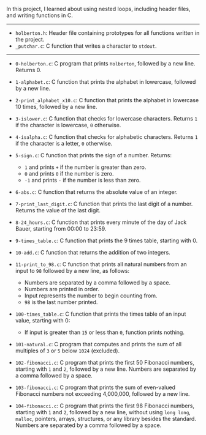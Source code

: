 In this project, I learned about using nested loops, including header files, and writing functions in C.

---

* `holberton.h`: Header file containing prototypes for all functions written in the project.
* `_putchar.c`: C function that writes a character to `stdout`.

---

* `0-holberton.c`: C program that prints `Holberton`, followed by a new line. Returns 0.
* `1-alphabet.c`: C function that prints the alphabet in lowercase, followed by a new line.
* `2-print_alphabet_x10.c`: C function that prints the alphabet in lowercase 10 times, followed by a new line.
* `3-islower.c`: C function that checks for lowercase characters. Returns `1` if the character is lowercase, `0` otherwise.
* `4-isalpha.c`: C function that checks for alphabetic characters. Returns `1` if the character is a letter, `0` otherwise.
* `5-sign.c`: C function that prints the sign of a number. Returns:
  * `1` and prints `+` if the number is greater than zero.
  * `0` and prints `0` if the number is zero.
  * `-1` and prints `-` if the number is less than zero.

* `6-abs.c`: C function that returns the absolute value of an integer.
* `7-print_last_digit.c`: C function that prints the last digit of a number. Returns the value of the last digit.
* `8-24_hours.c`: C function that prints every minute of the day of Jack Bauer, starting from 00:00 to 23:59.
* `9-times_table.c`: C function that prints the 9 times table, starting with 0.
* `10-add.c`: C function that returns the addition of two integers.
* `11-print_to_98.c`: C function that prints all natural numbers from an input to `98` followed by a new line, as follows:
  * Numbers are separated by a comma followed by a space.
  * Numbers are printed in order.
  * Input represents the number to begin counting from.
  * `98` is the last number printed.

* `100-times_table.c`: C function that prints the times table of an input value, starting with 0:
  * If input is greater than `15` or less than `0`, function prints nothing.

* `101-natural.c`: C program that computes and prints the sum of all multiples of `3` or `5` below `1024` (excluded).
* `102-fibonacci.c`: C program that prints the first 50 Fibonacci numbers, starting with `1` and `2`, followed by a new line. Numbers are separated by a comma followed by a space.
* `103-fibonacci.c`: C program that prints the sum of even-valued Fibonacci numbers not exceeding 4,000,000, followed by a new line.
* `104-fibonacci.c`: C program that prints the first 98 Fibonacci numbers, starting with `1` and `2`, followed by a new line, without using `long long`, `malloc`, pointers, arrays, structures, or any library besides the standard. Numbers are separated by a comma followed by a space.
